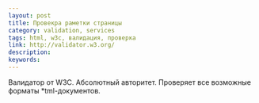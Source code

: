 ```yaml
---
layout: post
title: Провекра раметки страницы
category: validation, services
tags: html, w3c, валидация, проверка
link: http://validator.w3.org/
description:
keywords:
---
```


<p>Валидатор от W3C. Абсолютный авторитет. Проверяет все возможные форматы *tml-документов.</p>
